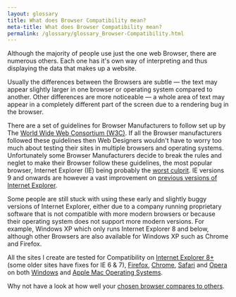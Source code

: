 ```yaml
---
layout: glossary
title: What does Browser Compatibility mean?
meta-title: What does Browser Compatibility mean?
permalink: /glossary/glossary_Browser-Compatibility.html
---
```


Although the majority of people use just the one web Browser, there are numerous others. Each one has it's own way of interpreting and thus displaying the data that makes up a website.

Usually the differences between the Browsers are subtle &mdash; the text may appear slightly larger in one browser or operating system compared to another. Other differences are more noticeable &mdash; a whole area of text may appear in a completely different part of the screen due to a rendering bug in the browser.

There are a set of guidelines for Browser Manufacturers to follow set up by The [World Wide Web Consortium (W3C)](http://www.w3.org/). If all the Browser manufacturers followed these guidelines then Web Designers wouldn't have to worry too much about testing their sites in multiple browsers and operating systems. Unfortunately some Browser Manufacturers decide to break the rules and neglet to make their Browser follow these guidelines, the most popular browser, Internet Explorer (IE) being probably the [worst culprit](http://www.positioniseverything.net/explorer.html). IE versions 9 and onwards are however a vast improvement on [previous versions of Internet Explorer](http://www.gtalbot.org/BrowserBugsSection/MSIE7Bugs/).

Some people are still stuck with using these early and slightly buggy versions of Internet Explorer, either due to a company running proprietary software that is not compatible with more modern browsers or because their operating system does not support more modern versions. For example, Windows XP which only runs Internet Explorer 8 and below, although other Browsers are also available for Windows XP such as Chrome and Firefox.

All the sites I create are tested for Compatibility on [Internet Explorer 8+](http://www.microsoft.com/en-gb/download/ie.aspx?q=internet+explorer) (some older sites have fixes for IE 6 & 7), [Firefox](http://www.mozilla.com/en-US/firefox/), [Chrome](http://www.google.co.uk/chrome), [Safari](http://www.apple.com/safari) and [Opera](http://www.opera.com) on both [Windows](http://www.microsoft.com/) and [Apple Mac Operating Systems](http://www.apple.com/macosx/).

Why not have a look at how well your [chosen browser compares to others](http://www.quirksmode.org/css/css2/).                                                                
